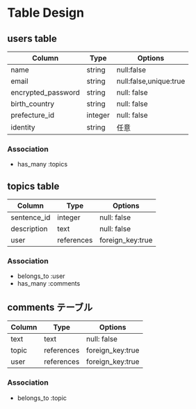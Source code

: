 # Table Design

## users table

| Column             | Type    | Options                |
| ------------------ | ------- | ---------------------- |
| name               | string  | null:false             |
| email              | string  | null:false,unique:true |
| encrypted_password | string  | null: false            |
| birth_country      | string  | null: false            |
| prefecture_id      | integer | null: false            |
| identity           | string  | 任意                    |


### Association

- has_many :topics


## topics table

| Column             | Type       | Options                       |
| ------------------ | ---------- | ----------------------------- |
| sentence_id        | integer    | null: false                   |
| description        | text       | null: false                   |
| user               | references | foreign_key:true              |

### Association

- belongs_to :user
- has_many :comments


## comments テーブル

| Column               | Type       | Options                        |
| -------------------- | ---------- | ------------------------------ |
| text                 | text       | null: false                    |
| topic                | references | foreign_key:true               |
| user                 | references | foreign_key:true               |

### Association

- belongs_to :topic